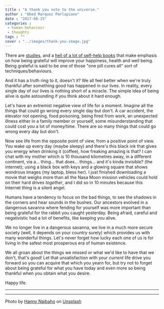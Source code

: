 ```yaml
---
title : "A thank you note to the universe."
author : "Obed Marquez Parlapiano"
date : "2017-08-15"
categories : 
 - human-behaviour
 - thoughts
tags : ""
cover : "../images/thank-you-image.jpg"
---
```


There are [studies](https://www.forbes.com/sites/amymorin/2014/11/23/7-scientifically-proven-benefits-of-gratitude-that-will-motivate-you-to-give-thanks-year-round/#246015b8183c), and a [hell of a lot of self-help books](https://www.amazon.com/s/ref=sr_nr_n_0?fst=as%3Aoff&rh=n%3A283155%2Cn%3A4739%2Ck%3Agratitude&keywords=gratitude&ie=UTF8&qid=1502778280&rnid=1000) that make emphasis on how being grateful will improve your happiness, health and well being. Being grateful is said to be one of those "one pill cures all" sort of techniques/behaviours.

And it has a truth ring to it, doesn't it? We all feel better when we're truly thankful after something good has happened in our lives. In reality, every single day of our lives is nothing short of a miracle. The simple idea of being alive is quite astounding if you think about it hard enough.

Let's have an extremist negative view of life for a moment. Imagine all the things that could go wrong every single day but don't. A car accident, the elevator not opening, food poisoning, being fired from work, an unexpected illness either in a family member or yourself, some misunderstanding that could cost you a lot of money/time. There are so many things that could go wrong every day but don't.

Now see life from the opposite point of view, from a positive point of view. You wake up every day (maybe sleepy) and there's this black ink that gives you energy when drinking it (coffee), how freaking amazing is that? I can chat with my mother which is 10 thousand kilometres away, in a different continent, via a... thing... that does... things... and it's kinda invisible? (the internet); using a black box with keys and a glowing square that shows wondrous images (my laptop, bless her). I just finished downloading a movie that weighs more than all the Nasa Moon mission vehicles could hold on their hard drives _together_, and I did so in 10 minutes because this Internet thing is a silent angel.

Humans have a tendency to focus on the bad things, to see the shadows in the corners and hear sounds in the bushes. Our ancestors evolved in a dangerous savanna where fending for yourself was more important than being grateful for the rabbit you caught yesterday. Being afraid, careful and negativistic had a lot of benefits, like keeping you alive.

We no longer live in a dangerous savanna, we live in a much more secure society (well, it depends on your country surely) which provides us with many wonderful things. Let's never forget how lucky each one of us is for living in the safest most prosperous era of human existence.

We all groan about the things we missed or what we'd like to have that we don't, that's good! Let that unsatisfaction with your _current_ life drive you forward so you can acquire that which you yearn for, but try not to forget about being grateful for what you have today and even more so being thankful when you obtain what you desire.

Happy life.

* * *

* * *

Photo by [Hanny Naibaho](https://unsplash.com/photos/0YbeoQOX89k?utm_source=unsplash&utm_medium=referral&utm_content=creditCopyText) on [Unsplash](https://unsplash.com/?utm_source=unsplash&utm_medium=referral&utm_content=creditCopyText)
